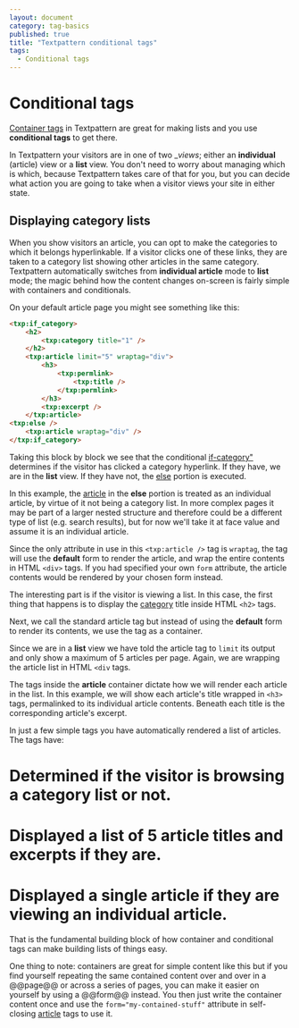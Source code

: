 ```yaml
---
layout: document
category: tag-basics
published: true
title: "Textpattern conditional tags"
tags:
  - Conditional tags
---
```


# Conditional tags

[Container tags](self-closed-versus-container-tags) in Textpattern are great for making lists and you use **conditional tags** to get there.

In Textpattern your visitors are in one of two __views_; either an **individual** (article) view or a **list** view. You don't need to worry about managing which is which, because Textpattern takes care of that for you, but you can decide what action you are going to take when a visitor views your site in either state.

## Displaying category lists

When you show visitors an article, you can opt to make the categories to which it belongs hyperlinkable. If a visitor clicks one of these links, they are taken to a category list showing other articles in the same category. Textpattern automatically switches from __individual article__ mode to __list__ mode; the magic behind how the content changes on-screen is fairly simple with containers and conditionals.

On your default article page you might see something like this:

```html
<txp:if_category>
    <h2>
        <txp:category title="1" />
    </h2>
    <txp:article limit="5" wraptag="div">
        <h3>
            <txp:permlink>
                <txp:title />
            </txp:permlink>
        </h3>
        <txp:excerpt />
    </txp:article>
<txp:else />
    <txp:article wraptag="div" />
</txp:if_category>
```

Taking this block by block we see that the conditional [if-category"](../if-category) determines if the visitor has clicked a category hyperlink. If they have, we are in the **list** view. If they have not, the [else](../else) portion is executed.

In this example, the [article](article) in the __else__ portion is treated as an individual article, by virtue of it not being a category list. In more complex pages it may be part of a larger nested structure and therefore could be a different type of list (e.g. search results), but for now we'll take it at face value and assume it is an individual article.

Since the only attribute in use in this `<txp:article />` tag is `wraptag`, the tag will use the __default__ form to render the article, and wrap the entire contents in HTML `<div>` tags. If you had specified your own `form` attribute, the article contents would be rendered by your chosen form instead.

The interesting part is if the visitor is viewing a list. In this case, the first thing that happens is to display the [category](../category) title inside HTML `<h2>` tags.

Next, we call the standard article tag but instead of using the **default** form to render its contents, we use the tag as a container.

Since we are in a **list** view we have told the article tag to `limit` its output and only show a maximum of 5 articles per page. Again, we are wrapping the article list in HTML `<div` tags.

The tags inside the __article__ container dictate how we will render each article in the list. In this example, we will show each article's title wrapped in `<h3>` tags, permalinked to its individual article contents. Beneath each title is the corresponding article's excerpt.

In just a few simple tags you have automatically rendered a list of articles. The tags have:

# Determined if the visitor is browsing a category list or not.
# Displayed a list of 5 article titles and excerpts if they are.
# Displayed a single article if they are viewing an individual article.

That is the fundamental building block of how container and conditional tags can make building lists of things easy.

One thing to note: containers are great for simple content like this but if you find yourself repeating the same contained content over and over in a @@page@@ or across a series of pages, you can make it easier on yourself by using a @@form@@ instead. You then just write the container content once and use the `form="my-contained-stuff"` attribute in self-closing [article](article) tags to use it.
